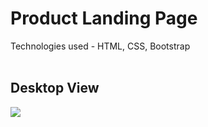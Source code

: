# Product Landing Page
Technologies used - HTML, CSS, Bootstrap<br><br>

## Desktop View<br>
<img src="/ss/Image 2.png">

